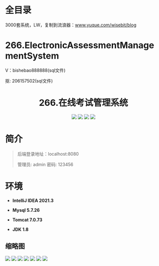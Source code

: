 # 全目录

3000套系统，LW，复制到流浪器：www.yuque.com/wisebit/blog

# 266.ElectronicAssessmentManagementSystem

<p>V：bishebao888888(sql文件)</p>
<p>抠: 206157502(sql文件)</p>

<p><h1 align="center">266.在线考试管理系统</h1></p>


<p align="center">
	<img src="https://img.shields.io/badge/jdk-1.8-orange.svg"/>
    <img src="https://img.shields.io/badge/springboot-5.x-lightgrey.svg"/>
    <img src="https://img.shields.io/badge/vue-3.x-blue.svg"/>
    <img src="https://img.shields.io/badge/mybatis-5.x-yellow.svg"/>
</p>

# 简介
>
> 
>
> 后端登录地址：localhost:8080
>
> 管理员: admin   密码: 123456
>

# 环境

- <b>IntelliJ IDEA 2021.3</b>

- <b>Mysql 5.7.26</b>

- <b>Tomcat 7.0.73</b>

- <b>JDK 1.8</b>




## 缩略图

![](https://bitwise.oss-cn-heyuan.aliyuncs.com/2024/9/10/b41ba07a-5af8-4232-910b-6660cf982724.png)
![](https://bitwise.oss-cn-heyuan.aliyuncs.com/2024/9/10/49f1a142-5139-47ab-b568-7c7690300f5d.png)
![](https://bitwise.oss-cn-heyuan.aliyuncs.com/2024/9/10/b61df645-1aee-4ba8-a3af-f1bd7be947e5.png)
![](https://bitwise.oss-cn-heyuan.aliyuncs.com/2024/9/10/3485c8b3-eed2-4180-a691-935a6cca7ae0.png)
![](https://bitwise.oss-cn-heyuan.aliyuncs.com/2024/9/10/15705cd7-d949-4795-b23f-7b7711eb2817.png)
![](https://bitwise.oss-cn-heyuan.aliyuncs.com/2024/9/10/d3dcca4c-d53c-4c30-afe7-a263ae5cdd0e.png)
![](https://bitwise.oss-cn-heyuan.aliyuncs.com/2024/9/10/39be2d43-8bc9-4ef0-bd6a-646ab372d8f8.png)


